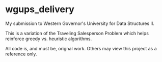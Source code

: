 # wgups_delivery
My submission to Western Governor's University for Data Structures II. 

This is a variation of the Traveling Salesperson Problem which helps reinforce greedy vs. heuristic algorithms.

All code is, and must be, orignal work. Others may view this project as a reference only.
